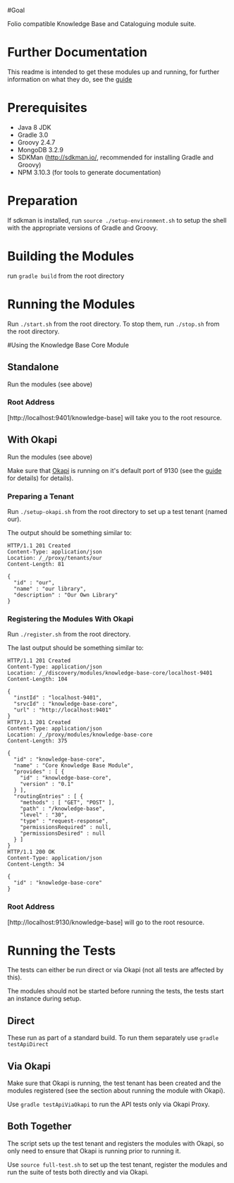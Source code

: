 
#Goal

Folio compatible Knowledge Base and Cataloguing module suite.

# Further Documentation

This readme is intended to get these modules up and running, for further information on what they do, see the [guide](doc/guide.md)

# Prerequisites

- Java 8 JDK
- Gradle 3.0
- Groovy 2.4.7
- MongoDB 3.2.9
- SDKMan (http://sdkman.io/, recommended for installing Gradle and Groovy)
- NPM 3.10.3 (for tools to generate documentation)

# Preparation

If sdkman is installed, run `source ./setup-environment.sh` to setup the shell with the appropriate versions of Gradle and Groovy.

# Building the Modules

run `gradle build` from the root directory

# Running the Modules

Run `./start.sh` from the root directory. To stop them, run `./stop.sh` from the root directory.

#Using the Knowledge Base Core Module

## Standalone

Run the modules (see above)

### Root Address

[http://localhost:9401/knowledge-base] will take you to the root resource.

## With Okapi

Run the modules (see above)

Make sure that [Okapi](https://github.com/sling-incubator/okapi) is running on it's default port of 9130 (see the [guide](https://github.com/sling-incubator/okapi/blob/master/doc/guide.md) for details) for details).

### Preparing a Tenant

Run `./setup-okapi.sh` from the root directory to set up a test tenant (named our).

The output should be something similar to:

```
HTTP/1.1 201 Created
Content-Type: application/json
Location: /_/proxy/tenants/our
Content-Length: 81

{
  "id" : "our",
  "name" : "our library",
  "description" : "Our Own Library"
}
```

### Registering the Modules With Okapi

Run `./register.sh` from the root directory.

The last output should be something similar to:

```
HTTP/1.1 201 Created
Content-Type: application/json
Location: /_/discovery/modules/knowledge-base-core/localhost-9401
Content-Length: 104

{
  "instId" : "localhost-9401",
  "srvcId" : "knowledge-base-core",
  "url" : "http://localhost:9401"
}
HTTP/1.1 201 Created
Content-Type: application/json
Location: /_/proxy/modules/knowledge-base-core
Content-Length: 375

{
  "id" : "knowledge-base-core",
  "name" : "Core Knowledge Base Module",
  "provides" : [ {
    "id" : "knowledge-base-core",
    "version" : "0.1"
  } ],
  "routingEntries" : [ {
    "methods" : [ "GET", "POST" ],
    "path" : "/knowledge-base",
    "level" : "30",
    "type" : "request-response",
    "permissionsRequired" : null,
    "permissionsDesired" : null
  } ]
}
HTTP/1.1 200 OK
Content-Type: application/json
Content-Length: 34

{
  "id" : "knowledge-base-core"
}
```

### Root Address

[http://localhost:9130/knowledge-base] will go to the root resource.

# Running the Tests

The tests can either be run direct or via Okapi (not all tests are affected by this).

The modules should not be started before running the tests, the tests start an instance during setup.

## Direct

These run as part of a standard build. To run them separately use `gradle testApiDirect`

## Via Okapi

Make sure that Okapi is running, the test tenant has been created and the modules registered (see the section about running the module with Okapi).

Use `gradle testApiViaOkapi` to run the API tests only via Okapi Proxy.

## Both Together

The script sets up the test tenant and registers the modules with Okapi, so only need to ensure that Okapi is running prior to running it.

Use `source full-test.sh` to set up the test tenant, register the modules and run the suite of tests both directly and via Okapi.

